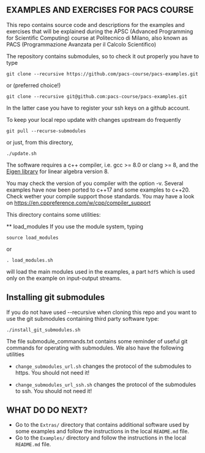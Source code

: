 EXAMPLES AND EXERCISES FOR PACS COURSE
--------------------------------------
This repo contains source code and descriptions for the examples and exercises
that will be explained during the APSC (Advanced Programming for Scientific Computing) course at
Politecnico di Milano, also known as PACS (Programmazione Avanzata per il Calcolo Scientifico)

The repository contains submodules, so to check it out properly you have to type

```
git clone --recursive https://github.com/pacs-course/pacs-examples.git
```

or (preferred choice!)

```
git clone --recursive git@github.com:pacs-course/pacs-examples.git
```

In the latter case you have to register your ssh keys on a github account.

To keep your local repo update with changes upstream do frequently

```
git pull --recurse-submodules
```

or just, from this directory,

```
./update.sh
```


The software requires a c++ compiler, i.e. gcc >= 8.0 or clang >= 8, and the [Eigen library](https://eigen.tuxfamily.org) for linear algebra
version 8.

You may check the version of you compiler with the option -v. Several examples have now been ported to c++17
and some examples to c++20. Check wether your compile support those standards. You may have a look
on https://en.cppreference.com/w/cpp/compiler_support

This directory contains some utilities:

**  load_modules
If you use the module system, typing

```
source load_modules
```
or
```
. load_modules.sh
```

will load the main modules used in the examples, a part `hdf5` which is used only on the example on input-output streams.

## Installing git submodules ## 

If you do not have used --recursive when cloning this repo and you want to use
the git submodules containing third party software type:
```
./install_git_submodules.sh
```

The file submodule_commands.txt contains some reminder of useful git commands for operating with submodules. We also have the following utilities

- `change_submodules_url.sh` changes the protocol of the submodules to https. You should not need it!

- `change_submodules_url_ssh.sh` changes the protocol of the submodules to ssh. You should not need it!

## WHAT DO DO NEXT? ##

- Go to the `Extras/` directory that contains additional software used by some examples and follow the instructions in the local `README.md` file.
- Go to the `Examples/` directory and follow the instructions in the local `README.md` file. 



